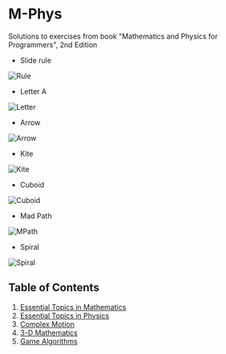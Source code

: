 # M-Phys

Solutions to exercises from book "Mathematics and Physics for Programmers", 2nd Edition

* Slide rule

![Rule](https://i.imgur.com/axaCJJl.png)

* Letter A

![Letter](https://i.imgur.com/qng5WpO.png)

* Arrow

![Arrow](https://i.imgur.com/puO7ShE.png)

* Kite

![Kite](https://i.imgur.com/EsPqmW1.png)

* Cuboid

![Cuboid](https://i.imgur.com/p3kvxYE.png)

* Mad Path

![MPath](https://i.imgur.com/DMlXICA.png)

* Spiral

![Spiral](https://i.imgur.com/pi4gssX.png)


## Table of Contents

1. [Essential Topics in Mathematics](Part%201)
2. [Essential Topics in Physics](Part%202)
3. [Complex Motion](Part%203)
4. [3-D Mathematics](Part%204)
5. [Game Algorithms](Part%205)


